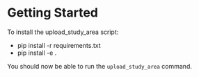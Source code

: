 Getting Started
===============

To install the upload_study_area script:
- pip install -r requirements.txt
- pip install -e .

You should now be able to run the `upload_study_area` command.
